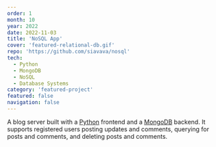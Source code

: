 ```yaml
---
order: 1
month: 10
year: 2022
date: 2022-11-03
title: 'NoSQL App'
cover: 'featured-relational-db.gif'
repo: 'https://github.com/siavava/nosql'
tech:
  - Python
  - MongoDB
  - NoSQL
  - Database Systems
category: 'featured-project'
featured: false
navigation: false
---
```


A blog server built with a [Python](https://www.python.org/) frontend
and a [MongoDB](https://www.mongodb.com/) backend.
It supports registered users posting updates and comments, querying for posts
and comments, and deleting posts and comments.
